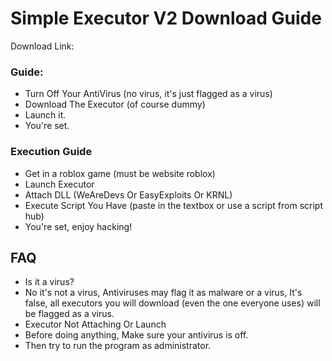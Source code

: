 # Simple Executor V2 Download Guide

<!-- PROJECT LOGO -->

Download Link:

### Guide:
- Turn Off Your AntiVirus (no virus, it's just flagged as a virus)
- Download The Executor (of course dummy)
- Launch it.
- You're set.

### Execution Guide
- Get in a roblox game (must be website roblox)
- Launch Executor
- Attach DLL (WeAreDevs Or EasyExploits Or KRNL)
- Execute Script You Have (paste in the textbox or use a script from script hub)
- You're set, enjoy hacking!

## FAQ
- Is it a virus?
- No it's not a virus, Antiviruses may flag it as malware or a virus, It's false, all executors you will download (even the one everyone uses) will be flagged as a virus.
- Executor Not Attaching Or Launch
- Before doing anything, Make sure your antivirus is off.
- Then try to run the program as administrator.
